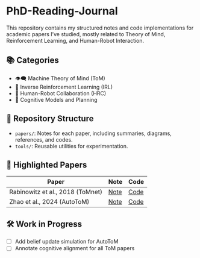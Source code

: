 # PhD-Reading-Journal

This repository contains my structured notes and code implementations for academic papers I’ve studied, mostly related to Theory of Mind, Reinforcement Learning, and Human-Robot Interaction.

## 📚 Categories

- 👁️‍🗨️ Machine Theory of Mind (ToM)
- 🧩 Inverse Reinforcement Learning (IRL)
- 🤖 Human-Robot Collaboration (HRC)
- 🧠 Cognitive Models and Planning

## 📂 Repository Structure

- `papers/`: Notes for each paper, including summaries, diagrams, references, and codes.
- `tools/`: Reusable utilities for experimentation.

## 🔗 Highlighted Papers

| Paper | Note | Code |
|-------|------|------|
| Rabinowitz et al., 2018 (ToMnet) | [Note](papers/2018_arXiv_Rabinowitz_ToMnet/summary.md) | [Code](papers/code) |
| Zhao et al., 2024 (AutoToM) | [Note]() | [Code]() |

## 🛠️ Work in Progress

- [ ] Add belief update simulation for AutoToM
- [ ] Annotate cognitive alignment for all ToM papers
